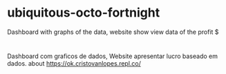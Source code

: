 # ubiquitous-octo-fortnight

Dashboard with graphs of the data, website show view data of the profit $

#
Dashboard com graficos de dados, Website apresentar lucro baseado em dados.
about
https://ok.cristovanlopes.repl.co/
